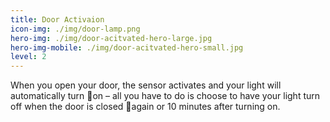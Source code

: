 ```yaml
---
title: Door Activaion
icon-img: ./img/door-lamp.png
hero-img: ./img/door-acitvated-hero-large.jpg
hero-img-mobile: ./img/door-acitvated-hero-small.jpg
level: 2   
---
```


When you open your door, the sensor activates and your light will automatically turn on – all you have to do is choose to have your light turn off when the door is closed again or 10 minutes after turning on. 